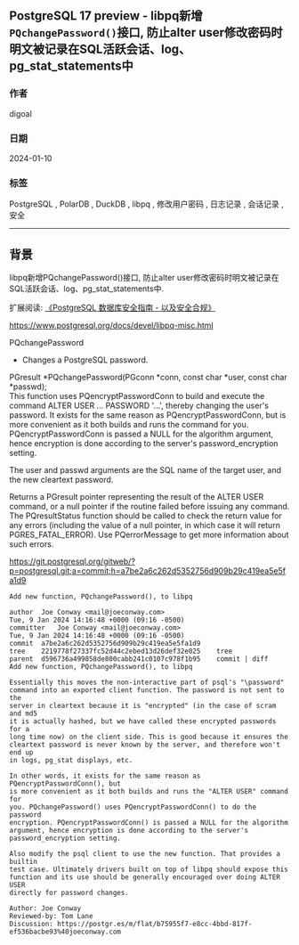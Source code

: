 ## PostgreSQL 17 preview - libpq新增`PQchangePassword()`接口, 防止alter user修改密码时明文被记录在SQL活跃会话、log、pg_stat_statements中    
                                    
### 作者                                    
digoal                                    
                                    
### 日期                                    
2024-01-10                             
                                    
### 标签                                    
PostgreSQL , PolarDB , DuckDB , libpq , 修改用户密码 , 日志记录 , 会话记录 , 安全     
                                    
----                                    
                                    
## 背景    
libpq新增PQchangePassword()接口, 防止alter user修改密码时明文被记录在SQL活跃会话、log、pg_stat_statements中.   
  
扩展阅读: [《PostgreSQL 数据库安全指南 - 以及安全合规》](../201506/20150601_01.md)      
  
https://www.postgresql.org/docs/devel/libpq-misc.html  
  
PQchangePassword   
- Changes a PostgreSQL password.  
  
PGresult *PQchangePassword(PGconn *conn, const char *user, const char *passwd);  
This function uses PQencryptPasswordConn to build and execute the command ALTER USER ... PASSWORD '...', thereby changing the user's password. It exists for the same reason as PQencryptPasswordConn, but is more convenient as it both builds and runs the command for you. PQencryptPasswordConn is passed a NULL for the algorithm argument, hence encryption is done according to the server's password_encryption setting.  
  
The user and passwd arguments are the SQL name of the target user, and the new cleartext password.  
  
Returns a PGresult pointer representing the result of the ALTER USER command, or a null pointer if the routine failed before issuing any command. The PQresultStatus function should be called to check the return value for any errors (including the value of a null pointer, in which case it will return PGRES_FATAL_ERROR). Use PQerrorMessage to get more information about such errors.  
  
    
https://git.postgresql.org/gitweb/?p=postgresql.git;a=commit;h=a7be2a6c262d5352756d909b29c419ea5e5fa1d9  
  
```  
Add new function, PQchangePassword(), to libpq  
  
author	Joe Conway <mail@joeconway.com>	  
Tue, 9 Jan 2024 14:16:48 +0000 (09:16 -0500)  
committer	Joe Conway <mail@joeconway.com>	  
Tue, 9 Jan 2024 14:16:48 +0000 (09:16 -0500)  
commit	a7be2a6c262d5352756d909b29c419ea5e5fa1d9  
tree	2219778f27337fc52d44c2ebed13d26def32e025	tree  
parent	d596736a499858de800cabb241c0107c978f1b95	commit | diff  
Add new function, PQchangePassword(), to libpq  
  
Essentially this moves the non-interactive part of psql's "\password"  
command into an exported client function. The password is not sent to the  
server in cleartext because it is "encrypted" (in the case of scram and md5  
it is actually hashed, but we have called these encrypted passwords for a  
long time now) on the client side. This is good because it ensures the  
cleartext password is never known by the server, and therefore won't end up  
in logs, pg_stat displays, etc.  
  
In other words, it exists for the same reason as PQencryptPasswordConn(), but  
is more convenient as it both builds and runs the "ALTER USER" command for  
you. PQchangePassword() uses PQencryptPasswordConn() to do the password  
encryption. PQencryptPasswordConn() is passed a NULL for the algorithm  
argument, hence encryption is done according to the server's  
password_encryption setting.  
  
Also modify the psql client to use the new function. That provides a builtin  
test case. Ultimately drivers built on top of libpq should expose this  
function and its use should be generally encouraged over doing ALTER USER  
directly for password changes.  
  
Author: Joe Conway  
Reviewed-by: Tom Lane  
Discussion: https://postgr.es/m/flat/b75955f7-e8cc-4bbd-817f-ef536bacbe93%40joeconway.com  
```  
  
